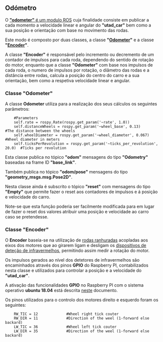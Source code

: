 ## Odómetro

O [__"odometer"__ é um modulo ROS](../ROS/catkin_ws/src/utad_car_core/nodes/odometer) cuja finalidade consiste em publicar a cada momento a velocidade linear e angular do __"utad_car"__ bem como a sua posição e orientação com base no movimento das rodas.

Este modo é composto por duas classes, a classe __"[Odometer](#Classe-Odometer)"__ e a classe __"[Encoder](#Classe-Encoder)"__.

A classe __"Encoder"__ é responsável pelo incremento ou decremento de um contador de impulsos para cada roda, dependendo do sentido de rotação do motor, enquanto que a classe __"Odometer"__ com base nos impulsos de cada roda, o numero de impulsos por rotação, o diâmetro das rodas e a distância entre rodas, calcula a posição do centro do carro e a sua orientação, bem como a respetiva velocidade linear e angular.

### Classe "Odometer"
A classe __Odometer__ utiliza para a realização dos seus cálculos os seguintes parâmetros:

        #Parameters
        self.rate = rospy.Rate(rospy.get_param('~rate', 1.0))
        self.distanceWheels = rospy.get_param('~wheel_base', 0.13)                #The distance between the wheels 
        self.wheelDiameter = rospy.get_param('~wheel_diameter', 0.067)            #Wheel diameter in meters
        self.ticksPerRevolution = rospy.get_param('~ticks_per_revolution', 20.0)  #Ticks per revolution

Esta classe publica no tópico __"odom"__ mensagens do tipo __"Odometry"__ baseadas na frame ID __"base_link"__.

Também publica no tópico __"odom/pose"__ mensagens do tipo __"geometry_msgs.msg.Pose2D"__.

Nesta classe ainda é subscrito o tópico __"reset"__ com mensagens do tipo __"Empty"__ que permite fazer o reset aos contadores de impulsos e á posição e velocidade do carro.

Note-se que esta função poderia ser facilmente modificada para em lugar de fazer o reset dos valores atribuir uma posição e velocidade ao carro caso se pretendesse.

### Classe "Encoder"

O __Encoder__ baseia-se na utilização de [rodas ranhuradas](./Roda%20ranhurada%20para%20odômetro.md) acopladas aos eixos dos motores que ao girarem ligam e desligam os [dispositivos de deteção de infravermelhos](./Detetor%20de%20velocidade%20por%20Infravermelhos.md), permitindo assim medir a rotação do motor.

Os impulsos gerados ao nível dos detetores de infravermelhos são encaminhados através dos pinos __GPIO__ do Raspberry PI, contabilizados nesta classe e utilizados para controlar a posição e a velocidade do __"utad_car"__.

A ativação das funcionalidades __GPIO__ no Raspberry PI com o sistema operativo __ubuntu 18.04__ está descrita [neste](./Controlo%20dos%20Motores%20de%20tração.md#configuração-do-sistema-operativo-para-aceder-às-ligações-i2c-spi-e-gpio) documento.

Os pinos utilizados para o controlo dos motores direito e esquerdo foram os seguintes:

        RW_TIC = 12             #Wheel right tick couter
        RW_DIR = 11             #Direction of the weel (1-forward else backard)
        LW_TIC = 36             #Wheel left tick couter
        LW_DIR = 35             #Direction of the weel (1-forward else backard)



